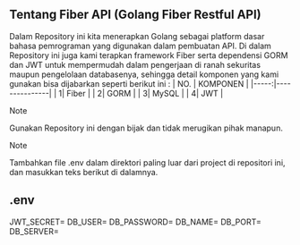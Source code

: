 ## Tentang Fiber API (Golang Fiber Restful API)
Dalam Repository ini kita menerapkan Golang sebagai platform dasar bahasa pemrograman yang digunakan dalam pembuatan API.
Di dalam Repository ini juga kami terapkan framework Fiber serta dependensi GORM dan JWT untuk mempermudah dalam pengerjaan di ranah sekuritas maupun pengelolaan databasenya, sehingga detail komponen yang kami gunakan bisa dijabarkan seperti berikut ini :
| NO. | KOMPONEN       |
|-----:|---------------|
|     1| Fiber         |
|     2| GORM          |
|     3| MySQL         |
|     4| JWT           |

> [!NOTE]
> Gunakan Repository ini dengan bijak dan tidak merugikan pihak manapun.

>[!NOTE]
>Tambahkan file .env dalam direktori paling luar dari project di repositori ini, dan masukkan teks berikut di dalamnya.

## .env
JWT_SECRET=
DB_USER=
DB_PASSWORD=
DB_NAME=
DB_PORT=
DB_SERVER=
